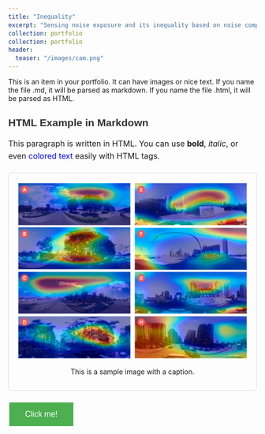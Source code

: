 ```yaml
---
title: "Inequality"
excerpt: "Sensing noise exposure and its inequality based on noise complaint data through vision-language hybrid method"
collection: portfolio
collection: portfolio
header:
  teaser: "/images/cam.png"
---
```


This is an item in your portfolio. It can have images or nice text. If you name the file .md, it will be parsed as markdown. If you name the file .html, it will be parsed as HTML.

<h2 style="color: #333; font-family: Arial, sans-serif;">HTML Example in Markdown</h2>

<p style="font-size: 16px; line-height: 1.6;">
  This paragraph is written in HTML. You can use <strong>bold</strong>, <em>italic</em>, or even <span style="color: blue;">colored text</span> easily with HTML tags.
</p>

<div style="border: 1px solid #ddd; padding: 15px; margin: 20px 0; border-radius: 5px;">
  <img src="/images/cam.png" alt="Sample Image" style="max-width: 100%; height: auto;">
  <p style="text-align: center; margin-top: 10px;">This is a sample image with a caption.</p>
</div>

<button onclick="alert('You clicked the button!')" style="background-color: #4CAF50; border: none; color: white; padding: 15px 32px; text-align: center; text-decoration: none; display: inline-block; font-size: 16px; margin: 4px 2px; cursor: pointer;">
  Click me!
</button>

<script>
  console.log("You can even include JavaScript in your Markdown file!");
</script>